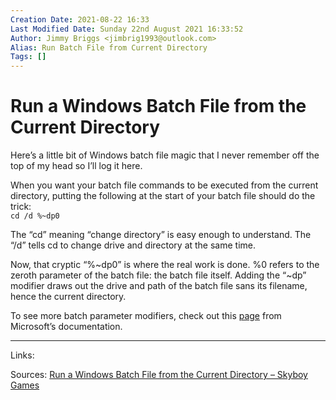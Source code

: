 ```yaml
---
Creation Date: 2021-08-22 16:33
Last Modified Date: Sunday 22nd August 2021 16:33:52
Author: Jimmy Briggs <jimbrig1993@outlook.com>
Alias: Run Batch File from Current Directory
Tags: []
---
```


# Run a Windows Batch File from the Current Directory

Here’s a little bit of Windows batch file magic that I never remember off the top of my head so I’ll log it here.

When you want your batch file commands to be executed from the current directory, putting the following at the start of your batch file should do the trick:  
`cd /d %~dp0`

The “cd” meaning “change directory” is easy enough to understand. The “/d” tells cd to change drive and directory at the same time.

Now, that cryptic “%~dp0” is where the real work is done. %0 refers to the zeroth parameter of the batch file: the batch file itself. Adding the “~dp” modifier draws out the drive and path of the batch file sans its filename, hence the current directory.

To see more batch parameter modifiers, check out this [page](https://www.microsoft.com/resources/documentation/windows/xp/all/proddocs/en-us/percent.mspx?mfr=true) from Microsoft’s documentation.

***

Links: 

Sources: [Run a Windows Batch File from the Current Directory – Skyboy Games](http://skyboygames.com/quick-tip-run-a-windows-batch-file-from-the-current-directory/#:~:text=The%20%E2%80%9Ccd%E2%80%9D%20meaning%20%E2%80%9Cchange%20directory%E2%80%9D%20is%20easy%20enough,of%20the%20batch%20file%3A%20the%20batch%20file%20itself.)

